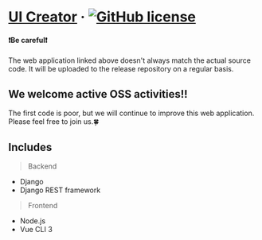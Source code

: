 # [UI Creator](https://pgming-ui-creator.com/) &middot; [![GitHub license](https://img.shields.io/badge/license-MIT-blue.svg)](https://github.com/pgming-life/ui-creator/blob/main/LICENSE)

#### :exclamation:Be careful:exclamation:
The web application linked above doesn't always match the actual source code.
It will be uploaded to the release repository on a regular basis.

## We welcome active OSS activities!!
The first code is poor, but we will continue to improve this web application.
Please feel free to join us.:four_leaf_clover:

## Includes

>Backend
* Django
* Django REST framework

>Frontend
* Node.js
* Vue CLI 3
